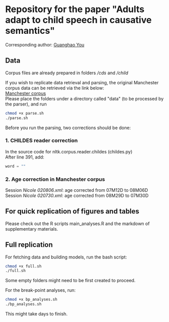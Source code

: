 # Repository for the paper "Adults adapt to child speech in causative semantics"

Corresponding author: [Guanghao You](mailto:guanghao.you@uzh.ch?subject=[GitHub]%20Paper%20on%20semantic%20adaptation)

## Data

Corpus files are already prepared in folders */cds* and */child*

If you wish to replicate data retrieval and parsing, the original Manchester corpus data can be retrieved via the link below:\
[Manchester corpus](https://childes.talkbank.org/data-xml/Eng-UK/Manchester.zip)\
Please place the folders under a directory called "data" (to be processed by the parser), and run

```bash
chmod +x parse.sh
./parse.sh
```

Before you run the parsing, two corrections should be done:

### 1. CHILDES reader correction 
In the source code for nltk.corpus.reader.childes (childes.py)\
After line 391, add:
```python
word = ""
```

### 2. Age correction in Manchester corpus
Session _Nicole 020806.xml_: age corrected from 07M12D to 08M06D\
Session _Nicole 020730.xml_: age corrected from 08M29D to 07M30D

## For quick replication of figures and tables

Please check out the R scripts main_analyses.R and the markdown of supplementary materials.

## Full replication

For fetching data and building models, run the bash script:

```bash
chmod +x full.sh
./full.sh
```

Some empty folders might need to be first created to proceed.

For the break-point analyses, run:

```bash
chmod +x bp_analyses.sh
./bp_analyses.sh
```

This might take days to finish.
